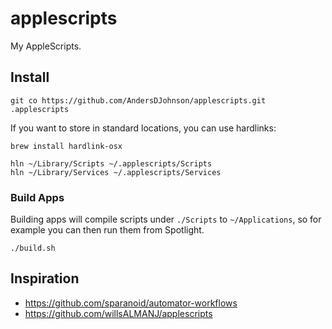 # applescripts
My AppleScripts.

## Install

```
git co https://github.com/AndersDJohnson/applescripts.git .applescripts
```

If you want to store in standard locations, you can use hardlinks:

```
brew install hardlink-osx
```

```
hln ~/Library/Scripts ~/.applescripts/Scripts
hln ~/Library/Services ~/.applescripts/Services 
```

### Build Apps

Building apps will compile scripts under `./Scripts` to `~/Applications`,
so for example you can then run them from Spotlight.

```
./build.sh
```

## Inspiration
* https://github.com/sparanoid/automator-workflows
* https://github.com/willsALMANJ/applescripts


